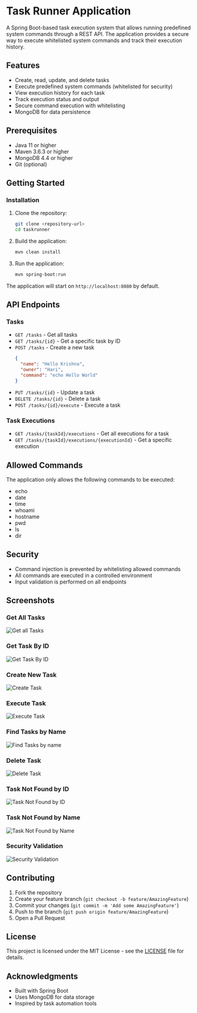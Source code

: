 # Task Runner Application

A Spring Boot-based task execution system that allows running predefined system commands through a REST API. The application provides a secure way to execute whitelisted system commands and track their execution history.

## Features

- Create, read, update, and delete tasks
- Execute predefined system commands (whitelisted for security)
- View execution history for each task
- Track execution status and output
- Secure command execution with whitelisting
- MongoDB for data persistence

## Prerequisites

- Java 11 or higher
- Maven 3.6.3 or higher
- MongoDB 4.4 or higher
- Git (optional)

## Getting Started

### Installation

1. Clone the repository:
   ```bash
   git clone <repository-url>
   cd taskrunner
   ```

2. Build the application:
   ```bash
   mvn clean install
   ```

3. Run the application:
   ```bash
   mvn spring-boot:run
   ```

The application will start on `http://localhost:8080` by default.

## API Endpoints

### Tasks

- `GET /tasks` - Get all tasks
- `GET /tasks/{id}` - Get a specific task by ID
- `POST /tasks` - Create a new task
  ```json
  {
    "name": "Hello Krishna",
    "owner": "Hari",
    "command": "echo Hello World"
  }
  ```
- `PUT /tasks/{id}` - Update a task
- `DELETE /tasks/{id}` - Delete a task
- `POST /tasks/{id}/execute` - Execute a task

### Task Executions

- `GET /tasks/{taskId}/executions` - Get all executions for a task
- `GET /tasks/{taskId}/executions/{executionId}` - Get a specific execution

## Allowed Commands

The application only allows the following commands to be executed:
- echo
- date
- time
- whoami
- hostname
- pwd
- ls
- dir

## Security

- Command injection is prevented by whitelisting allowed commands
- All commands are executed in a controlled environment
- Input validation is performed on all endpoints

## Screenshots

### Get All Tasks
![Get all Tasks](Screenshots/Get%20all%20Tasks.jpg)

### Get Task By ID
![Get Task By ID](Screenshots/Get%20task%20By%20ID.jpg)

### Create New Task
![Create Task](Screenshots/Create%20Task.jpg)

### Execute Task
![Execute Task](Screenshots/Execute%20Task.jpg)

### Find Tasks by Name
![Find Tasks by name](Screenshots/Find%20Tasks%20by%20name.jpg)

### Delete Task
![Delete Task](Screenshots/Delete%20Task.jpg)

### Task Not Found by ID
![Task Not Found by ID](Screenshots/Task%20Not%20found.jpg)

### Task Not Found by Name
![Task Not Found by Name](Screenshots/Task%20Not%20found%201.jpg)

### Security Validation
![Security Validation](Screenshots/Security%20val.jpg)

## Contributing

1. Fork the repository
2. Create your feature branch (`git checkout -b feature/AmazingFeature`)
3. Commit your changes (`git commit -m 'Add some AmazingFeature'`)
4. Push to the branch (`git push origin feature/AmazingFeature`)
5. Open a Pull Request

## License

This project is licensed under the MIT License - see the [LICENSE](LICENSE) file for details.

## Acknowledgments

- Built with Spring Boot
- Uses MongoDB for data storage
- Inspired by task automation tools
